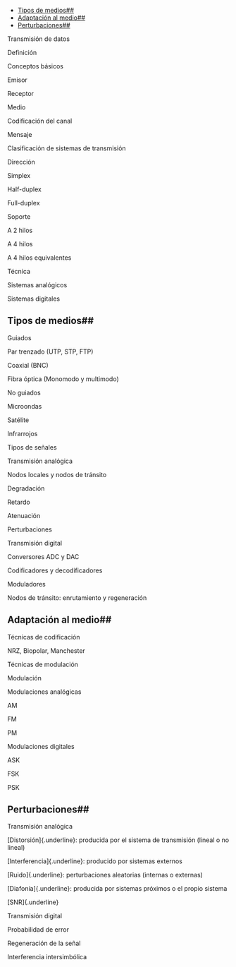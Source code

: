 - [Tipos de medios##](#tipos-de-medios)
- [Adaptación al medio##](#adaptaci%C3%B3n-al-medio)
- [Perturbaciones##](#perturbaciones)


Transmisión de datos

Definición

Conceptos básicos

Emisor

Receptor

Medio

Codificación del canal

Mensaje

Clasificación de sistemas de transmisión

Dirección

Simplex

Half-duplex

Full-duplex

Soporte

A 2 hilos

A 4 hilos

A 4 hilos equivalentes

Técnica

Sistemas analógicos

Sistemas digitales

## Tipos de medios## 

Guiados

Par trenzado (UTP, STP, FTP)

Coaxial (BNC)

Fibra óptica (Monomodo y multimodo)

No guiados

Microondas

Satélite

Infrarrojos

Tipos de señales

Transmisión analógica

Nodos locales y nodos de tránsito

Degradación

Retardo

Atenuación

Perturbaciones

Transmisión digital

Conversores ADC y DAC

Codificadores y decodificadores

Moduladores

Nodos de tránsito: enrutamiento y regeneración

## Adaptación al medio## 

Técnicas de codificación

NRZ, Biopolar, Manchester

Técnicas de modulación

Modulación

Modulaciones analógicas

AM

FM

PM

Modulaciones digitales

ASK

FSK

PSK

## Perturbaciones## 

Transmisión analógica

[Distorsión]{.underline}: producida por el sistema de transmisión
(lineal o no lineal)

[Interferencia]{.underline}: producido por sistemas externos

[Ruido]{.underline}: perturbaciones aleatorias (internas o externas)

[Diafonía]{.underline}: producida por sistemas próximos o el propio
sistema

[SNR]{.underline}

Transmisión digital

Probabilidad de error

Regeneración de la señal

Interferencia intersimbólica
